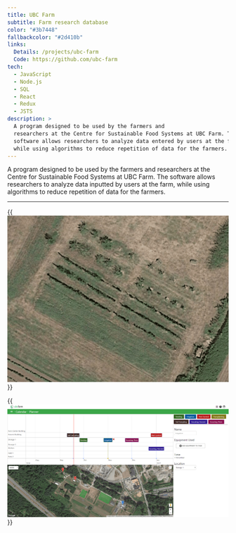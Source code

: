 ```yaml
---
title: UBC Farm
subtitle: Farm research database
color: "#3b7448"
fallbackcolor: "#2d410b"
links:
  Details: /projects/ubc-farm
  Code: https://github.com/ubc-farm
tech:
  - JavaScript
  - Node.js
  - SQL
  - React
  - Redux
  - JSTS
description: >
  A program designed to be used by the farmers and
  researchers at the Centre for Sustainable Food Systems at UBC Farm. The
  software allows researchers to analyze data entered by users at the farm,
  while using algorithms to reduce repetition of data for the farmers.
---
```


A program designed to be used by the farmers and researchers at
the Centre for Sustainable Food Systems at UBC Farm.
The software allows researchers to analyze data inputted by users at the farm,
while using algorithms to reduce repetition of data for the farmers.

---

{{<img src="draw-field.gif" alt="Drawing a field">}}

{{<img src="planner.png" alt="Farming planner">}}

